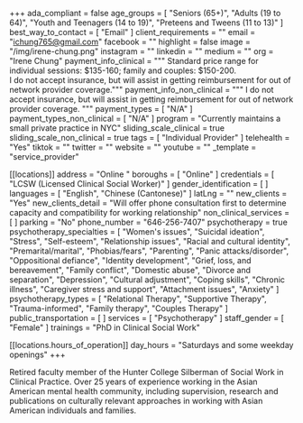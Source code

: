 +++
ada_compliant = false
age_groups = [
  "Seniors (65+)",
  "Adults (19 to 64)",
  "Youth and Teenagers (14 to 19)",
  "Preteens and Tweens (11 to 13)"
]
best_way_to_contact = [ "Email" ]
client_requirements = ""
email = "ichung765@gmail.com"
facebook = ""
highlight = false
image = "/img/irene-chung.png"
instagram = ""
linkedin = ""
medium = ""
org = "Irene Chung"
payment_info_clinical = """
Standard price range for individual sessions: $135-160; family and couples: $150-200. <br>
I do not accept insurance, but will assist in getting reimbursement for out of network provider coverage."""
payment_info_non_clinical = """
I do not accept insurance, but will assist in getting reimbursement for out of network provider coverage.
"""
payment_types = [ "N/A" ]
payment_types_non_clinical = [ "N/A" ]
program = "Currently maintains a small private practice in NYC"
sliding_scale_clinical = true
sliding_scale_non_clinical = true
tags = [ "Individual Provider" ]
telehealth = "Yes"
tiktok = ""
twitter = ""
website = ""
youtube = ""
_template = "service_provider"

[[locations]]
address = "Online "
boroughs = [ "Online" ]
credentials = [ "LCSW (Licensed Clinical Social Worker)" ]
gender_identification = [ ]
languages = [ "English", "Chinese (Cantonese)" ]
latLng = ""
new_clients = "Yes"
new_clients_detail = "Will offer phone consultation first to determine capacity and compatibility for working relationship"
non_clinical_services = [ ]
parking = "No"
phone_number = "646-256-7407"
psychotherapy = true
psychotherapy_specialties = [
  "Women's issues",
  "Suicidal ideation",
  "Stress",
  "Self-esteem",
  "Relationship issues",
  "Racial and cultural identity",
  "Premarital/marital",
  "Phobias/fears",
  "Parenting",
  "Panic attacks/disorder",
  "Oppositional defiance",
  "Identity development",
  "Grief, loss, and bereavement",
  "Family conflict",
  "Domestic abuse",
  "Divorce and separation",
  "Depression",
  "Cultural adjustment",
  "Coping skills",
  "Chronic illness",
  "Caregiver stress and support",
  "Attachment issues",
  "Anxiety"
]
psychotherapy_types = [
  "Relational Therapy",
  "Supportive Therapy",
  "Trauma-informed",
  "Family therapy",
  "Couples Therapy"
]
public_transportation = [ ]
services = [ "Psychotherapy" ]
staff_gender = [ "Female" ]
trainings = "PhD in Clinical Social Work"

  [[locations.hours_of_operation]]
  day_hours = "Saturdays and some weekday openings"
+++

Retired faculty member of the Hunter College Silberman of Social Work in Clinical Practice. Over 25 years of experience working in the Asian American mental health community, including supervision, research and publications on culturally relevant approaches in working with Asian American individuals and families.
